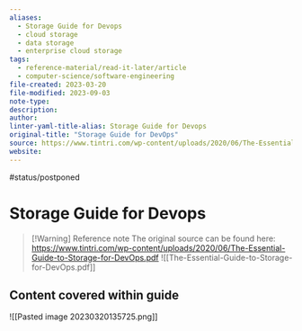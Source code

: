 ```yaml
---
aliases:
  - Storage Guide for Devops
  - cloud storage
  - data storage
  - enterprise cloud storage
tags:
  - reference-material/read-it-later/article
  - computer-science/software-engineering
file-created: 2023-03-20
file-modified: 2023-09-03
note-type: 
description: 
author: 
linter-yaml-title-alias: Storage Guide for Devops
original-title: "Storage Guide for DevOps"
source: https://www.tintri.com/wp-content/uploads/2020/06/The-Essential-Guide-to-Storage-for-DevOps.pdf
website: 
---
```

 #status/postponed

# Storage Guide for Devops

> [!Warning] Reference note
> The original source can be found here: https://www.tintri.com/wp-content/uploads/2020/06/The-Essential-Guide-to-Storage-for-DevOps.pdf
![[The-Essential-Guide-to-Storage-for-DevOps.pdf]]

## Content covered within guide

![[Pasted image 20230320135725.png]]
